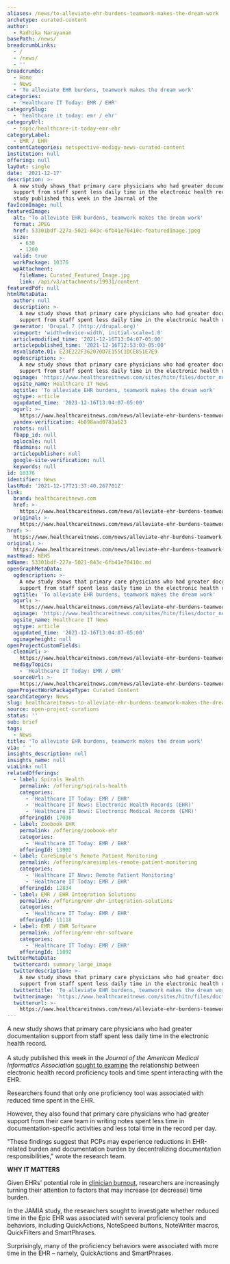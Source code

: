 ```yaml
---
aliases: /news/to-alleviate-ehr-burdens-teamwork-makes-the-dream-work
archetype: curated-content
author:
  - Radhika Narayanan
basePath: /news/
breadcrumbLinks:
  - /
  - /news/
  - ''
breadcrumbs:
  - Home
  - News
  - 'To alleviate EHR burdens, teamwork makes the dream work'
categories:
  - 'Healthcare IT Today: EMR / EHR'
categorySlug:
  - 'healthcare it today: emr / ehr'
categoryUrl:
  - topic/healthcare-it-today-emr-ehr
categoryLabel:
  - EMR / EHR
contentCategories: netspective-medigy-news-curated-content
institution: null
offering: null
layOut: single
date: '2021-12-17'
description: >-
  A new study shows that primary care physicians who had greater documentation
  support from staff spent less daily time in the electronic health record.A
  study published this week in the Journal of the 
favIconImage: null
featuredImage:
  alt: 'To alleviate EHR burdens, teamwork makes the dream work'
  format: JPEG
  href: 53301bdf-227a-5021-843c-6fb41e70410c-featuredImage.jpeg
  size:
    - 630
    - 1200
  valid: true
  workPackage: 10376
  wpAttachment:
    fileName: Curated_Featured_Image.jpg
    link: /api/v3/attachments/19931/content
featuredPdf: null
htmlMetaData:
  author: null
  description: >-
    A new study shows that primary care physicians who had greater documentation
    support from staff spent less daily time in the electronic health record.
  generator: 'Drupal 7 (http://drupal.org)'
  viewport: 'width=device-width, initial-scale=1.0'
  articlemodified_time: '2021-12-16T13:04:07-05:00'
  articlepublished_time: '2021-12-16T12:53:03-05:00'
  msvalidate.01: E23E222F362070D7E155C1DCE851E7E9
  ogdescription: >-
    A new study shows that primary care physicians who had greater documentation
    support from staff spent less daily time in the electronic health record.
  ogimage: 'https://www.healthcareitnews.com/sites/hitn/files/doctor_nurse_team_1200.jpg'
  ogsite_name: Healthcare IT News
  ogtitle: 'To alleviate EHR burdens, teamwork makes the dream work'
  ogtype: article
  ogupdated_time: '2021-12-16T13:04:07-05:00'
  ogurl: >-
    https://www.healthcareitnews.com/news/alleviate-ehr-burdens-teamwork-makes-dream-work
  yandex-verification: 4b898aad0783a623
  robots: null
  fbapp_id: null
  oglocale: null
  fbadmins: null
  articlepublisher: null
  google-site-verification: null
  keywords: null
id: 10376
identifier: News
lastMod: '2021-12-17T21:37:40.267701Z'
link:
  brand: healthcareitnews.com
  href: >-
    https://www.healthcareitnews.com/news/alleviate-ehr-burdens-teamwork-makes-dream-work
  original: >-
    https://www.healthcareitnews.com/news/alleviate-ehr-burdens-teamwork-makes-dream-work
href: >-
  https://www.healthcareitnews.com/news/alleviate-ehr-burdens-teamwork-makes-dream-work
original: >-
  https://www.healthcareitnews.com/news/alleviate-ehr-burdens-teamwork-makes-dream-work
mastHead: NEWS
mdName: 53301bdf-227a-5021-843c-6fb41e70410c.md
openGraphMetaData:
  ogdescription: >-
    A new study shows that primary care physicians who had greater documentation
    support from staff spent less daily time in the electronic health record.
  ogtitle: 'To alleviate EHR burdens, teamwork makes the dream work'
  ogurl: >-
    https://www.healthcareitnews.com/news/alleviate-ehr-burdens-teamwork-makes-dream-work
  ogimage: 'https://www.healthcareitnews.com/sites/hitn/files/doctor_nurse_team_1200.jpg'
  ogsite_name: Healthcare IT News
  ogtype: article
  ogupdated_time: '2021-12-16T13:04:07-05:00'
  ogimageheight: null
openProjectCustomFields:
  cleanUrl: >-
    https://www.healthcareitnews.com/news/alleviate-ehr-burdens-teamwork-makes-dream-work
  medigyTopics:
    - 'Healthcare IT Today: EMR / EHR'
  sourceUrl: >-
    https://www.healthcareitnews.com/news/alleviate-ehr-burdens-teamwork-makes-dream-work
openProjectWorkPackageType: Curated Content
searchCategory: News
slug: healthcareitnews-to-alleviate-ehr-burdens-teamwork-makes-the-dream-work
source: open-project-curations
status: ''
sub: brief
tags:
  - News
title: 'To alleviate EHR burdens, teamwork makes the dream work'
via: ' '
insights_description: null
insights_name: null
viaLink: null
relatedOfferings:
  - label: Spirals Health
    permalink: /offering/spirals-health
    categories:
      - 'Healthcare IT Today: EMR / EHR'
      - 'Healthcare IT News: Electronic Health Records (EHR)'
      - 'Healthcare IT News: Electronic Medical Records (EMR)'
    offeringId: 17036
  - label: Zoobook EHR
    permalink: /offering/zoobook-ehr
    categories:
      - 'Healthcare IT Today: EMR / EHR'
    offeringId: 13902
  - label: CareSimple's Remote Patient Monitoring
    permalink: /offering/caresimples-remote-patient-monitoring
    categories:
      - 'Healthcare IT News: Remote Patient Monitoring'
      - 'Healthcare IT Today: EMR / EHR'
    offeringId: 12834
  - label: EMR / EHR Integration Solutions
    permalink: /offering/emr-ehr-integration-solutions
    categories:
      - 'Healthcare IT Today: EMR / EHR'
    offeringId: 11118
  - label: EMR / EHR Software
    permalink: /offering/emr-ehr-software
    categories:
      - 'Healthcare IT Today: EMR / EHR'
    offeringId: 11092
twitterMetaData:
  twittercard: summary_large_image
  twitterdescription: >-
    A new study shows that primary care physicians who had greater documentation
    support from staff spent less daily time in the electronic health record.
  twittertitle: 'To alleviate EHR burdens, teamwork makes the dream work'
  twitterimage: 'https://www.healthcareitnews.com/sites/hitn/files/doctor_nurse_team_1200.jpg'
  twitterurl: >-
    https://www.healthcareitnews.com/news/alleviate-ehr-burdens-teamwork-makes-dream-work
---
```

<p>A new study shows that primary care physicians who had greater documentation support from staff spent less daily time in the electronic health record.<br><br>A study published this week in the <i>Journal of the American Medical Informatics Association</i> <a href="https://academic.oup.com/jamia/advance-article-abstract/doi/10.1093/jamia/ocab272/6460281?redirectedFrom=fulltext">sought to examine</a> the relationship between electronic health record proficiency tools and time spent interacting with the EHR. &nbsp;</p><p>Researchers found that only one proficiency tool was associated with reduced time spent in the EHR.</p><p>However, they also found that primary care physicians who had greater support from their care team in writing notes spent less time in documentation-specific activities and less total time in the record per day. &nbsp;</p><p>"These findings suggest that PCPs may experience reductions in EHR-related burden and documentation burden by decentralizing documentation responsibilities," wrote the research team. &nbsp;</p><p><strong>WHY IT MATTERS</strong></p><p>Given EHRs' potential role in <a href="https://www.healthcareitnews.com/news/experts-underestimated-ehrs-impact-burnout-after-hitech-act">clinician burnout</a>, researchers are increasingly turning their attention to factors that may increase (or decrease) time burden.&nbsp; &nbsp;</p><p>In the JAMIA study, the researchers sought to investigate whether reduced time in the Epic EHR was associated with several proficiency tools and behaviors, including QuickActions, NoteSpeed buttons, NoteWriter macros, QuickFilters and SmartPhrases. &nbsp;</p><p>Surprisingly, many of the proficiency behaviors were associated with more time in the EHR – namely, QuickActions and SmartPhrases. &nbsp;</p>